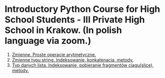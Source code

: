 # Introductory Python Course for High School Students - III Private High School in Krakow. (In polish language via zoom.)

1. [Zmienne. Proste operacje arytmetyczne.](https://github.com/marszos/python_hs_classes/blob/a2dd38aab88768a7a7827cb414cd071febd44fd0/Liczby_prosta_arytmetyka.ipynb)
2. [Zmienne typu string. Indeksowanie, konkatenacja, metody.](https://github.com/marszos/python_hs_classes/blob/22d63f553437cb3a3715afce78e694e7faa30549/Zmienne_typu_string.ipynb)
3. [Typ danych lista. Indeksowanie, pobieranie fragmentów ciagu(slice), metody.](https://github.com/marszos/python_hs_classes/blob/a8124b58760804887593e0e553eebb2aff052a8b/zmienna_typu_lista.ipynb)

